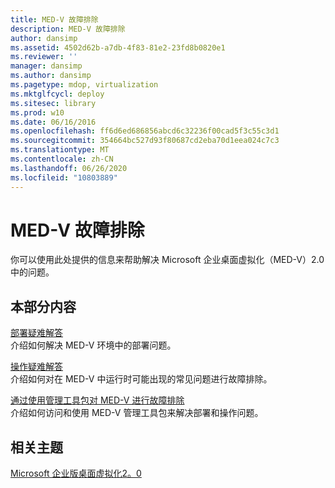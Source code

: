 ```yaml
---
title: MED-V 故障排除
description: MED-V 故障排除
author: dansimp
ms.assetid: 4502d62b-a7db-4f83-81e2-23fd8b0820e1
ms.reviewer: ''
manager: dansimp
ms.author: dansimp
ms.pagetype: mdop, virtualization
ms.mktglfcycl: deploy
ms.sitesec: library
ms.prod: w10
ms.date: 06/16/2016
ms.openlocfilehash: ff6d6ed686856abcd6c32236f00cad5f3c55c3d1
ms.sourcegitcommit: 354664bc527d93f80687cd2eba70d1eea024c7c3
ms.translationtype: MT
ms.contentlocale: zh-CN
ms.lasthandoff: 06/26/2020
ms.locfileid: "10803889"
---
```

# MED-V 故障排除


你可以使用此处提供的信息来帮助解决 Microsoft 企业桌面虚拟化（MED-V）2.0 中的问题。

## 本部分内容


<a href="" id="deployment-troubleshooting"></a>[部署疑难解答](deployment-troubleshooting.md)  
介绍如何解决 MED-V 环境中的部署问题。

<a href="" id="operations-troubleshooting"></a>[操作疑难解答](operations-troubleshooting-medv2.md)  
介绍如何对在 MED-V 中运行时可能出现的常见问题进行故障排除。

<a href="" id="troubleshooting-med-v-by-using-the-administration-toolkit"></a>[通过使用管理工具包对 MED-V 进行故障排除](troubleshooting-med-v-by-using-the-administration-toolkit.md)  
介绍如何访问和使用 MED-V 管理工具包来解决部署和操作问题。

## 相关主题


[Microsoft 企业版桌面虚拟化2。0](index.md)

 

 






